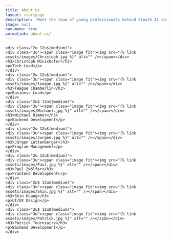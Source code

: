 ```yaml
---
title: About Us
layout: startpage
description: 'Meet the team of young professionals behind Sleuth AI.<br />To get in touch, please email contact@sleuth-ai.com'
image: null
nav-menu: true
permalink: about us/
---
```


<!-- Main -->
<div id="main">
<div class="row">

	<div class="2u 12u$(medium)">
	<div class="3u"><span class="image fit"><img src="{% link assets/images/Christoph.jpg %}" alt="" /></span></div>
	<h3>Christoph Minixhofer</h3>
	<p>Tech Lead</p>
	</div>
	<div class="2u 12u$(medium)">
	<div class="3u"><span class="image fit"><img src="{% link assets/images/teague.jpg %}" alt="" /></span></div>
	<h3>Teague Chamberlin</h3>
	<p>Business Lead</p>
	</div>
	<div class="2u$ 12u$(medium)">
	<div class="3u"><span class="image fit"><img src="{% link assets/images/Michael.jpg %}" alt="" /></span></div>
	<h3>Michael Rimmer</h3>
	<p>Backend Development</p>
	</div>
	<div class="2u 12u$(medium)">
	<div class="3u"><span class="image fit"><img src="{% link assets/images/Jurgen.jpg %}" alt="" /></span></div>
	<h3>Jürgen Luttenberger</h3>
	<p>Program Management</p>
	</div>
	<div class="2u 12u$(medium)">
	<div class="3u"><span class="image fit"><img src="{% link assets/images/Paul.jpg %}" alt="" /></span></div>
	<h3>Paul Zwölfer</h3>
	<p>Frontend Development</p>
	</div>
	<div class="2u$ 12u$(medium)">
	<div class="3u"><span class="image fit"><img src="{% link assets/images/Shin.jpg %}" alt="" /></span></div>
	<h3>Shin Huang</h3>
	<p>UI/UX Design</p>
	</div>
	<div class="2u$ 12u$(medium)">
	<div class="3u"><span class="image fit"><img src="{% link assets/images/Patrick.jpg %}" alt="" /></span></div>
	<h3>Patrick Tourniaire</h3>
	<p>Backend Development</p>
	</div>
	

</div>
